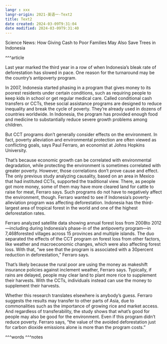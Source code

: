 ```yaml
---
langr : xxx
langr-origin: 2021-英语一-Text2
title: Text2
date created: 2024-03-09T9:31:04
date modified: 2024-03-09T9:31:40
---
```


Science News: How Giving Cash to Poor Families May Also Save Trees in Indonesia

^^^article

Last year marked the third year in a row of when Indonesia’s bleak rate of deforestation has slowed in pace. One reason for the turnaround may be the country’s antipoverty program.

In 2007, Indonesia started phasing in a program that gives money to its poorest residents under certain conditions, such as requiring people to keep kids in school or get regular medical care. Called conditional cash transfers or CCTs, these social assistance programs are designed to reduce inequality and break the cycle of poverty. They’re already used in dozens of countries worldwide. In Indonesia, the program has provided enough food and medicine to substantially reduce severe growth problems among children.

But CCT programs don’t generally consider effects on the environment. In fact, poverty alleviation and environmental protection are often viewed as conflicting goals, says Paul Ferraro, an economist at Johns Hopkins University.

That’s because economic growth can be correlated with environmental degradation, while protecting the environment is sometimes correlated with greater poverty. However, those correlations don’t prove cause and effect. The only previous study analyzing causality, based on an area in Mexico that had instituted CCTs, supported the traditional view. There, as people got more money, some of them may have more cleared land for cattle to raise for meat, Ferraro says. Such programs do not have to negatively affect the environment, though. Ferraro wanted to see if Indonesia’s poverty-alleviation program was affecting deforestation. Indonesia has the third-largest area of tropical forest in the world and one of the highest deforestation rates.

Ferraro analyzed satellite data showing annual forest loss from 2008to 2012—including during Indonesia’s phase-in of the antipoverty program—in 7,468forested villages across 15 provinces and multiple islands. The duo separated the effects of the CCT program on forest loss from other factors, like weather and macroeconomic changes, which were also affecting forest loss. With that, “we see that the program is associated with a 30percent reduction in deforestation,” Ferraro says.

That’s likely because the rural poor are using the money as makeshift insurance policies against inclement weather, Ferraro says. Typically, if rains are delayed, people may clear land to plant more rice to supplement their harvests. With the CCTs, individuals instead can use the money to supplement their harvests.

Whether this research translates elsewhere is anybody’s guess. Ferraro suggests the results may transfer to other parts of Asia, due to commonalities such as the importance of growing rice and market access. And regardless of transferability, the study shows that what’s good for people may also be good for the environment. Even if this program didn’t reduce poverty. Ferraro says, “the value of the avoided deforestation just for carbon dioxide emissions alone is more than the program costs.”



^^^words
^^^notes
